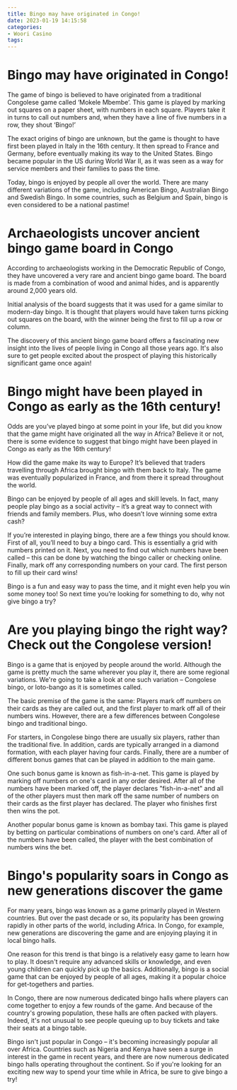 ```yaml
---
title: Bingo may have originated in Congo!
date: 2023-01-19 14:15:58
categories:
- Woori Casino
tags:
---
```



#  Bingo may have originated in Congo!

The game of bingo is believed to have originated from a traditional Congolese game called ‘Mokele Mbembe’. This game is played by marking out squares on a paper sheet, with numbers in each square. Players take it in turns to call out numbers and, when they have a line of five numbers in a row, they shout ‘Bingo!’

The exact origins of bingo are unknown, but the game is thought to have first been played in Italy in the 16th century. It then spread to France and Germany, before eventually making its way to the United States. Bingo became popular in the US during World War II, as it was seen as a way for service members and their families to pass the time.

Today, bingo is enjoyed by people all over the world. There are many different variations of the game, including American Bingo, Australian Bingo and Swedish Bingo. In some countries, such as Belgium and Spain, bingo is even considered to be a national pastime!

#  Archaeologists uncover ancient bingo game board in Congo

According to archaeologists working in the Democratic Republic of Congo, they have uncovered a very rare and ancient bingo game board. The board is made from a combination of wood and animal hides, and is apparently around 2,000 years old.

Initial analysis of the board suggests that it was used for a game similar to modern-day bingo. It is thought that players would have taken turns picking out squares on the board, with the winner being the first to fill up a row or column.

The discovery of this ancient bingo game board offers a fascinating new insight into the lives of people living in Congo all those years ago. It's also sure to get people excited about the prospect of playing this historically significant game once again!

#  Bingo might have been played in Congo as early as the 16th century!

Odds are you’ve played bingo at some point in your life, but did you know that the game might have originated all the way in Africa? Believe it or not, there is some evidence to suggest that bingo might have been played in Congo as early as the 16th century!

How did the game make its way to Europe? It’s believed that traders travelling through Africa brought bingo with them back to Italy. The game was eventually popularized in France, and from there it spread throughout the world.

Bingo can be enjoyed by people of all ages and skill levels. In fact, many people play bingo as a social activity – it’s a great way to connect with friends and family members. Plus, who doesn’t love winning some extra cash?

If you’re interested in playing bingo, there are a few things you should know. First of all, you’ll need to buy a bingo card. This is essentially a grid with numbers printed on it. Next, you need to find out which numbers have been called – this can be done by watching the bingo caller or checking online. Finally, mark off any corresponding numbers on your card. The first person to fill up their card wins!

Bingo is a fun and easy way to pass the time, and it might even help you win some money too! So next time you’re looking for something to do, why not give bingo a try?

#  Are you playing bingo the right way? Check out the Congolese version!

Bingo is a game that is enjoyed by people around the world. Although the game is pretty much the same wherever you play it, there are some regional variations. We're going to take a look at one such variation – Congolese bingo, or loto-bango as it is sometimes called.

The basic premise of the game is the same: Players mark off numbers on their cards as they are called out, and the first player to mark off all of their numbers wins. However, there are a few differences between Congolese bingo and traditional bingo.

For starters, in Congolese bingo there are usually six players, rather than the traditional five. In addition, cards are typically arranged in a diamond formation, with each player having four cards. Finally, there are a number of different bonus games that can be played in addition to the main game.

One such bonus game is known as fish-in-a-net. This game is played by marking off numbers on one's card in any order desired. After all of the numbers have been marked off, the player declares "fish-in-a-net" and all of the other players must then mark off the same number of numbers on their cards as the first player has declared. The player who finishes first then wins the pot.

Another popular bonus game is known as bombay taxi. This game is played by betting on particular combinations of numbers on one's card. After all of the numbers have been called, the player with the best combination of numbers wins the bet.

#  Bingo's popularity soars in Congo as new generations discover the game

For many years, bingo was known as a game primarily played in Western countries. But over the past decade or so, its popularity has been growing rapidly in other parts of the world, including Africa. In Congo, for example, new generations are discovering the game and are enjoying playing it in local bingo halls.

One reason for this trend is that bingo is a relatively easy game to learn how to play. It doesn't require any advanced skills or knowledge, and even young children can quickly pick up the basics. Additionally, bingo is a social game that can be enjoyed by people of all ages, making it a popular choice for get-togethers and parties.

In Congo, there are now numerous dedicated bingo halls where players can come together to enjoy a few rounds of the game. And because of the country's growing population, these halls are often packed with players. Indeed, it's not unusual to see people queuing up to buy tickets and take their seats at a bingo table.

Bingo isn't just popular in Congo – it's becoming increasingly popular all over Africa. Countries such as Nigeria and Kenya have seen a surge in interest in the game in recent years, and there are now numerous dedicated bingo halls operating throughout the continent. So if you're looking for an exciting new way to spend your time while in Africa, be sure to give bingo a try!